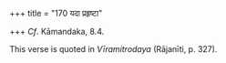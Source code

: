 +++
title = "170 यदा प्रहृष्टा"

+++
*Cf*. Kāmandaka, 8.4.

This verse is quoted in *Vīramitrodaya* (Rājanīti, p. 327).


